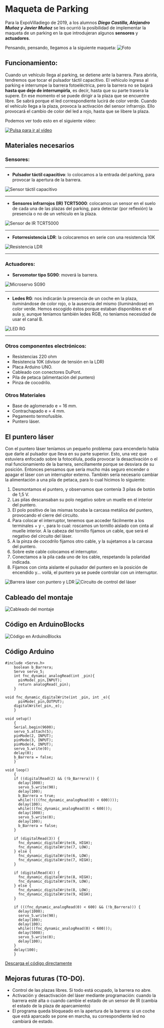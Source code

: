 # Maqueta de Parking

Para la ExpoVilladiego de 2019, a los alumnos _**Diego Castilla, Alejandro Muñoz y Javier Muñoz**_ se les ocurrió la posibilidad de implementar la maqueta de un parking en la que introdujeran algunos **sensores** y **actuadores**.

Pensando, pensando, llegamos a la siguiente maqueta:
![Foto](Parking01.png)


## Funcionamiento:

Cuando un vehículo llega al parking, se detiene ante la barrera. Para abrirla, tendremos que tocar el pulsador táctil capacitivo.
El vehículo ingresa al parking e interrumpe la barrera fotoeléctrica, pero la barrera no se bajará **hasta que deje de interrumpirla**, es decir, hasta que su parte trasera la supere.
En ese momento el se puede dirigir a la plaza que se encuentre libre. Se sabrá porque el led correspondiente lucirá de color verde.
Cuando el vehículo llega a la plaza, provoca la activación del sensor infrarrojo. Ello provocará el cambio de color del led a rojo, hasta que se libere la plaza.

Podemos ver todo esto en el siguiente vídeo:

[![Pulsa para ir al vídeo](http://img.youtube.com/vi/jRAFXkPpz1k/0.jpg)](http://www.youtube.com/watch?v=jRAFXkPpz1k "Parking 2019")

## Materiales necesarios

### Sensores:

---
- **Pulsador táctil capacitivo**: lo colocamos a la entrada del parking, para provocar la apertura de la barrera.

![Sensor táctil capacitivo](PulsadorTactil.png)

---

- **Sensores infrarrojos (IR) TCRT5000**: colocamos un sensor en el suelo de cada una de las plazas del parking, para detectar (por reflexión) la presencia o no de un vehículo en la plaza.

![Sensor de IR TCRT5000](TCRT5000.png)

---

- **Fotorresistencia LDR**: la colocaremos en serie con una resistencia 10K

![Resistencia LDR](LDR.png)

---

### Actuadores:

- **Servomotor tipo SG90**: moverá la barrera.

![Microservo SG90](SG90.png)

---

- **Ledes RG**: nos indicarán la presencia de un coche en la plaza, iluminándose de color rojo, o la ausencia del mismo (iluminándose) en color verde. Hemos escogido éstos porque estaban disponibles en el aula y, aunque teníamos también ledes RGB, no teníamos necesidad de usar el canal B.

![LED RG](LEDRG.png)

---

### Otros componentes electrónicos:
- Resistencias 220 ohm
- Resistencia 10K (divisor de tensión en la LDR)
- Placa Arduino UNO.
- Cableado con conectores DuPont.
- Pila de petaca (alimentación del puntero)
- Pinza de cocodrilo.

### Otros Materiales
- Base de aglomerado e = 16 mm.
- Contrachapado e = 4 mm.
- Pegamento termofusible.
- Puntero láser.

## El puntero láser

Con el puntero láser teníamos un pequeño problema: para encenderlo había que darle al pulsador que lleva en su parte superior. Esto, una vez que estuviera enfocado sobre la fotocélula, podía provocar la desactivación o el mal funcionamiento de la barrera, sencillamente porque se desviara de su posición.
Entonces pensamos que sería mucho más seguro encender o apagar el láser con un interruptor externo. También sería necesario cambiar la alimentación a una pila de petaca, para lo cual hicimos lo siguiente:
1. Desmontamos el puntero, y observamos que contenía 3 pilas de botón de 1,5 V.
2. Las pilas descansaban su polo negativo sobre un muelle en el interior del puntero.
3. El polo positivo de las mismas tocaba la carcasa metálica del puntero, provocando el cierre del circuito.
4. Para colocar el interruptor, tenemos que acceder fácilmente a los terminales + y -, para lo cual: roscamos un tornillo aislado con cinta al muelle interior. A la cabeza del tornillo fijamos un cable, que será el negativo del circuito del láser.
5. A la pinza de cocodrilo fijamos otro cable, y la sujetamos a la carcasa del puntero.
6. Sobre este cable colocamos el interruptor.
7. Conectamos a la pila cada uno de los cable, respetando la polaridad indicada.
8. Fijamos con cinta aislante el pulsador del puntero en la posición de encendido y... voilá, el puntero ya se puede controlar con un interruptor.

![Barrera láser con puntero y LDR](Laser.png)
![Circuito de control del láser](LaserControl.png)

## Cableado del montaje
![Cableado del montaje](Parking2019_bb.png)

## Código en ArduinoBlocks

![Código en ArduinoBlocks](Parking2019AB.png)

## Código Arduino

~~~
#include <Servo.h>
    boolean b_Barrera;
    Servo servo_5;
    int fnc_dynamic_analogRead(int _pin){
	  pinMode(_pin,INPUT);
	  return analogRead(_pin);
    }

void fnc_dynamic_digitalWrite(int _pin, int _e){
	  pinMode(_pin,OUTPUT);
  	digitalWrite(_pin,_e);
    }

void setup()
    {
    Serial.begin(9600);
    servo_5.attach(5);
    pinMode(2, INPUT);
    pinMode(3, INPUT);
    pinMode(4, INPUT);
    servo_5.write(0);
    delay(0);
    b_Barrera = false;
    }

void loop()
    {
    if ((digitalRead(2) && (!b_Barrera))) {
      delay(1000);
      servo_5.write(90);
      delay(100);
      b_Barrera = true;
      while(!(((fnc_dynamic_analogRead(0) < 600))));
      delay(100);
      while(((fnc_dynamic_analogRead(0) < 600)));
      delay(1000);
      servo_5.write(0);
      delay(100);
      b_Barrera = false;
    }

    if (digitalRead(3)) {
      fnc_dynamic_digitalWrite(6, HIGH);
      fnc_dynamic_digitalWrite(7, LOW);
    } else {
      fnc_dynamic_digitalWrite(6, LOW);
      fnc_dynamic_digitalWrite(7, HIGH);
    }

    if (digitalRead(4)) {
      fnc_dynamic_digitalWrite(8, HIGH);
      fnc_dynamic_digitalWrite(9, LOW);
    } else {
      fnc_dynamic_digitalWrite(8, LOW);
      fnc_dynamic_digitalWrite(9, HIGH);
    }

    if (((fnc_dynamic_analogRead(0) < 600) && (!b_Barrera))) {
      delay(1000);
      servo_5.write(90);
      delay(100);
      delay(100);
      while(((fnc_dynamic_analogRead(0) < 600)));
      delay(5000);
      servo_5.write(0);
      delay(100);
    }
    delay(100);
    }
~~~

[Descarga el código directamente](Parking2019.ino)

## Mejoras futuras (TO-DO).
- Control de las plazas libres. Si todo está ocupado, la barrera no abre.
- Activación y desactivación del láser mediante programación: cuando la barrera esté alta o cuando cambie el estado de un sensor de IR (cambia el estado de la plaza de aparcamiento)
- El programa queda bloqueado en la apertura de la barrera: si un coche que está aparcado se pone en marcha, su correspondiente led no cambiará de estado.
